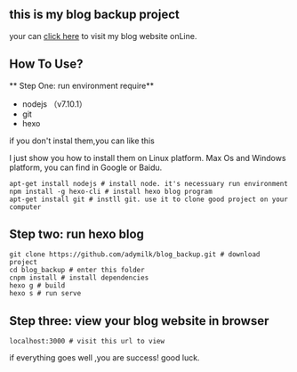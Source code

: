 ## this is my blog backup project

your can [click here](http://adymilk.github.io) to visit my blog website onLine.

## How To Use?

** Step One: run environment require**
- nodejs （v7.10.1）
- git
- hexo

if you don't instal them,you can like this

I just show you how to install them on Linux platform. Max Os and Windows platform, you can find in Google or Baidu.

```
apt-get install nodejs # install node. it's necessuary run environment
npm install -g hexo-cli # install hexo blog program
apt-get install git # instll git. use it to clone good project on your computer
```


## Step two: run hexo blog

```
git clone https://github.com/adymilk/blog_backup.git # download project
cd blog_backup # enter this folder
cnpm install # install dependencies
hexo g # build
hexo s # run serve
```

## Step three: view your blog website in browser

```
localhost:3000 # visit this url to view
```

if everything goes well ,you are success! good luck.


